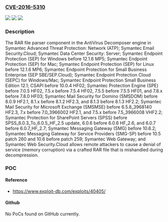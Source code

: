 ### [CVE-2016-5310](https://cve.mitre.org/cgi-bin/cvename.cgi?name=CVE-2016-5310)
![](https://img.shields.io/static/v1?label=Product&message=n%2Fa&color=blue)
![](https://img.shields.io/static/v1?label=Version&message=n%2Fa&color=blue)
![](https://img.shields.io/static/v1?label=Vulnerability&message=n%2Fa&color=brighgreen)

### Description

The RAR file parser component in the AntiVirus Decomposer engine in Symantec Advanced Threat Protection: Network (ATP); Symantec Email Security.Cloud; Symantec Data Center Security: Server; Symantec Endpoint Protection (SEP) for Windows before 12.1.6 MP5; Symantec Endpoint Protection (SEP) for Mac; Symantec Endpoint Protection (SEP) for Linux before 12.1.6 MP6; Symantec Endpoint Protection for Small Business Enterprise (SEP SBE/SEP.Cloud); Symantec Endpoint Protection Cloud (SEPC) for Windows/Mac; Symantec Endpoint Protection Small Business Edition 12.1; CSAPI before 10.0.4 HF02; Symantec Protection Engine (SPE) before 7.0.5 HF02, 7.5.x before 7.5.4 HF02, 7.5.5 before 7.5.5 HF01, and 7.8.x before 7.8.0 HF03; Symantec Mail Security for Domino (SMSDOM) before 8.0.9 HF2.1, 8.1.x before 8.1.2 HF2.3, and 8.1.3 before 8.1.3 HF2.2; Symantec Mail Security for Microsoft Exchange (SMSMSE) before 6.5.8_3968140 HF2.3, 7.x before 7.0_3966002 HF2.1, and 7.5.x before 7.5_3966008 VHF2.2; Symantec Protection for SharePoint Servers (SPSS) before SPSS_6.0.3_To_6.0.5_HF_2.5 update, 6.0.6 before 6.0.6 HF_2.6, and 6.0.7 before 6.0.7_HF_2.7; Symantec Messaging Gateway (SMG) before 10.6.2; Symantec Messaging Gateway for Service Providers (SMG-SP) before 10.5 patch 260 and 10.6 before patch 259; Symantec Web Gateway; and Symantec Web Security.Cloud allows remote attackers to cause a denial of service (memory corruption) via a crafted RAR file that is mishandled during decompression.

### POC

#### Reference
- https://www.exploit-db.com/exploits/40405/

#### Github
No PoCs found on GitHub currently.

